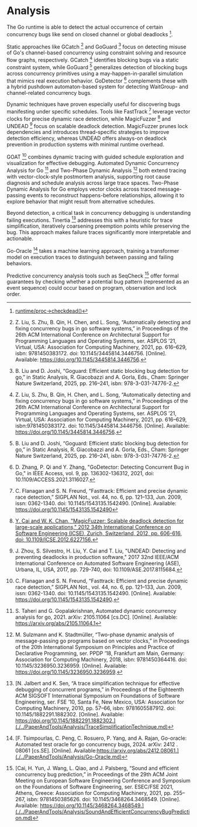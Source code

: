 # Analysis

The Go runtime is able to detect the actual occurrence of certain concurrency bugs like send on closed channel or global deadlocks [^15].

Static approaches like GCatch [^1] and GoGuard [^2] focus on detecting misuse of Go's channel-based concurrency using constraint solving and resource flow graphs, respectively. GCatch [^3] identifies blocking bugs via a static constraint system, while GoGuard [^4] generalizes detection of blocking bugs across concurrency primitives using a may-happen-in-parallel simulation that mimics real execution behavior. GoDetector [^5] complements these with a hybrid pushdown automaton-based system for detecting WaitGroup- and channel-related concurrency bugs.

Dynamic techniques have proven especially useful for discovering bugs manifesting under specific schedules. Tools like FastTrack [^6] leverage vector clocks for precise dynamic race detection, while MagicFuzzer [^7] and UNDEAD [^8] focus on scalable deadlock detection. MagicFuzzer prunes lock dependencies and introduces thread-specific strategies to improve detection efficiency, whereas UNDEAD offers always-on deadlock prevention in production systems with minimal runtime overhead.

GOAT [^9] combines dynamic tracing with guided schedule exploration and visualization for effective debugging. Automated Dynamic Concurrency Analysis for Go [^10] and Two-Phase Dynamic Analysis [^11] both extend tracing with vector-clock-style postmortem analysis, supporting root cause diagnosis and schedule analysis across large trace spaces. Two-Phase Dynamic Analysis for Go employs vector clocks across traced message-passing events to reconstruct happens-before relationships, allowing it to explore behavior that might result from alternative schedules.

Beyond detection, a critical task in concurrency debugging is understanding failing executions. Tinertia [^12] addresses this with a heuristic for trace simplification, iteratively coarsening preemption points while preserving the bug. This approach makes failure traces significantly more interpretable and actionable.

Go-Oracle [^13] takes a machine learning approach, training a transformer model on execution traces to distinguish between passing and failing behaviors.

Predictive concurrency analysis tools such as SeqCheck [^14] offer formal guarantees by checking whether a potential bug pattern (represented as an event sequence) could occur based on program, observation and lock order.

[^15]: [runtime/proc->checkdead()](./../PaperAndTools/Analysis/AllGoroutinesAreAsleap.md)

[^1]: Z. Liu, S. Zhu, B. Qin, H. Chen, and L. Song, “Automatically detecting and fixing concurrency bugs in go software systems,” in Proceedings of the 26th ACM International Conference on Architectural Support for Programming Languages and Operating Systems, ser. ASPLOS ’21, Virtual, USA: Association for Computing Machinery, 2021, pp. 616–629, isbn: 9781450383172. doi: 10.1145/3445814.3446756. [Online]. Available: https://doi.org/10.1145/3445814.3446756.

[^2]: B. Liu and D. Joshi, “Goguard: Efficient static blocking bug detection for go,” in Static Analysis, R. Giacobazzi and A. Gorla, Eds., Cham: Springer Nature Switzerland, 2025, pp. 216–241, isbn: 978-3-031-74776-2.

[^3]: Z. Liu, S. Zhu, B. Qin, H. Chen, and L. Song, “Automatically detecting and fixing concurrency bugs in go software systems,” in Proceedings of the 26th ACM International Conference on Architectural Support for Programming Languages and Operating Systems, ser. ASPLOS ’21, Virtual, USA: Association for Computing Machinery, 2021, pp. 616–629, isbn:9781450383172. doi: 10.1145/3445814.3446756. [Online]. Available: https://doi.org/10.1145/3445814.3446756.

[^4]: B. Liu and D. Joshi, “Goguard: Efficient static blocking bug detection for go,” in Static Analysis, R. Giacobazzi and A. Gorla, Eds., Cham: Springer Nature Switzerland, 2025, pp. 216–241, isbn: 978-3-031-74776-2.

[^5]: D. Zhang, P. Qi and Y. Zhang, "GoDetector: Detecting Concurrent Bug in Go," in IEEE Access, vol. 9, pp. 136302-136312, 2021, doi: 10.1109/ACCESS.2021.3116027.

[^6]: C. Flanagan and S. N. Freund, “Fasttrack: Efficient and precise dynamic race detection,” SIGPLAN Not., vol. 44, no. 6, pp. 121–133, Jun. 2009, issn: 0362-1340. doi: 10.1145/1543135.1542490. [Online]. Available: https://doi.org/10.1145/1543135.1542490

[^7]: [Y. Cai and W. K. Chan, "MagicFuzzer: Scalable deadlock detection for large-scale applications," 2012 34th International Conference on Software Engineering (ICSE), Zurich, Switzerland, 2012, pp. 606-616, doi: 10.1109/ICSE.2012.6227156.](./../PaperAndTools/Analysis/MagicFuzzer.md )

[^8]: J. Zhou, S. Silvestro, H. Liu, Y. Cai and T. Liu, "UNDEAD: Detecting and preventing deadlocks in production software," 2017 32nd IEEE/ACM International Conference on Automated Software Engineering (ASE), Urbana, IL, USA, 2017, pp. 729-740, doi: 10.1109/ASE.2017.8115684.

[^9]: C. Flanagan and S. N. Freund, “Fasttrack: Efficient and precise dynamic race detection,” SIGPLAN Not., vol. 44, no. 6, pp. 121–133, Jun. 2009, issn: 0362-1340. doi: 10.1145/1543135.1542490. [Online]. Available: https://doi.org/10.1145/1543135.1542490.

[^10]: S. Taheri and G. Gopalakrishnan, Automated dynamic concurrency analysis for go, 2021. arXiv: 2105.11064 [cs.DC]. [Online]. Available: https://arxiv.org/abs/2105.11064.1


[^11]: M. Sulzmann and K. Stadtmüller, “Two-phase dynamic analysis of message-passing go programs based on vector clocks,” in Proceedings of the 20th International Symposium on Principles and Practice of Declarative Programming, ser. PPDP ’18, Frankfurt am Main, Germany: Association for Computing Machinery, 2018, isbn: 9781450364416. doi: 10.1145/3236950.3236959. [Online]. Available: https://doi.org/10.1145/3236950.3236959.

[^12]: [N. Jalbert and K. Sen, “A trace simplification technique for effective debugging of concurrent programs,” in Proceedings of the Eighteenth ACM SIGSOFT International Symposium on Foundations of Software Engineering, ser. FSE ’10, Santa Fe, New Mexico, USA: Association for Computing Machinery, 2010, pp. 57–66, isbn: 9781605587912. doi: 10.1145/1882291.1882302. [Online]. Available: https://doi.org/10.1145/1882291.1882302.](./../PaperAndTools/Analysis/TraceSimplificationTechnique.md)

[^13]: [F. Tsimpourlas, C. Peng, C. Rosuero, P. Yang, and A. Rajan, Go-oracle: Automated test oracle for go concurrency bugs, 2024. arXiv: 2412 . 08061 [cs.SE]. [Online]. Available:https://arxiv.org/abs/2412.08061.](./../PaperAndTools/Analysis/Go-Oracle.md)

[^14]: [Cai, H. Yun, J. Wang, L. Qiao, and J. Palsberg, “Sound and efficient concurrency bug prediction,” in Proceedings of the 29th ACM Joint Meeting on European Software Engineering Conference and Symposium on the Foundations of Software Engineering, ser. ESEC/FSE 2021, Athens, Greece: Association for Computing Machinery, 2021, pp. 255–267, isbn: 9781450385626. doi: 10.1145/3468264.3468549. [Online]. Available: https://doi.org/10.1145/3468264.3468549.](./../PaperAndTools/Analysis/SoundAndEfficientConcurrencyBugPrediction.md)